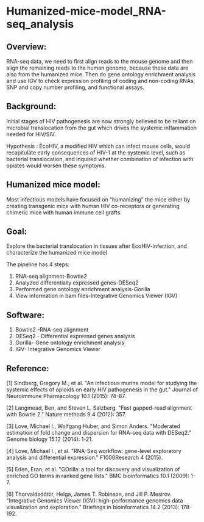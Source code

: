 # Humanized-mice-model_RNA-seq_analysis



Overview:
----------
RNA-seq data, we need to first align reads to the mouse genome and then align the remaining reads to the human genome, because these data are also from the humanized mice. Then do gene ontology enrichment analysis and use IGV to check expression profiling of coding and non-coding RNAs, SNP and copy number profiling, and functional assays.

Background:
----------
Initial stages of HIV pathogenesis are now strongly believed to be reliant on microbial translocation from the gut which drives the systemic inflammation needed for HIV/SIV.

Hypothesis : EcoHIV, a modified HIV which can infect mouse cells, would recapitulate early consequences of HIV-1 at the systemic level, such as bacterial translocation, and inquired whether combination of infection with opiates would worsen these symptoms.

Humanized mice model:
----------
Most infectious models have focused on “humanizing” the mice either by creating transgenic mice with human HIV co-receptors or generating chimeric mice with human immune cell grafts. 

Goal: 
----------
Explore the  bacterial translocation in tissues after EcoHIV-infection, and characterize the humanized mice model

The pipeline has 4 steps:

1. RNA-seq alignment-Bowtie2
2. Analyzed differentially expressed genes-DESeq2  
3. Performed gene ontology enrichment analysis-Gorilla
4. View information in bam files-Integrative Genomics Viewer (IGV)

Software:
----------
1. Bowtie2 -RNA-seq alignment
2. DESeq2  - Differential expressed genes analysis
3. Gorilla-  Gene ontology enrichment analysis
4. IGV-  Integrative Genomics Viewer

Reference:
----------

[1] Sindberg, Gregory M., et al. "An infectious murine model for studying the systemic effects of opioids on early HIV pathogenesis in the gut." Journal of Neuroimmune Pharmacology 10.1 (2015): 74-87.


[2] Langmead, Ben, and Steven L. Salzberg. "Fast gapped-read alignment with Bowtie 2." Nature methods 9.4 (2012): 357.

[3] Love, Michael I., Wolfgang Huber, and Simon Anders. "Moderated estimation of fold change and dispersion for RNA-seq data with DESeq2." Genome biology 15.12 (2014): 1-21.

[4] Love, Michael I., et al. "RNA-Seq workflow: gene-level exploratory analysis and differential expression." F1000Research 4 (2015).

[5] Eden, Eran, et al. "GOrilla: a tool for discovery and visualization of enriched GO terms in ranked gene lists." BMC bioinformatics 10.1 (2009): 1-7.

[6] Thorvaldsdóttir, Helga, James T. Robinson, and Jill P. Mesirov. "Integrative Genomics Viewer (IGV): high-performance genomics data visualization and exploration." Briefings in bioinformatics 14.2 (2013): 178-192.
